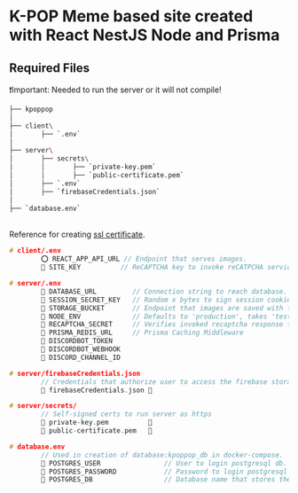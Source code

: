 # K-POP Meme based site created with React NestJS Node and Prisma

## Required Files

❗️Important: Needed to run the server or it will not compile!

```bash
├── kpoppop
│
├── client\
│       ├── `.env`
│
├── server\
│       ├── secrets\
│       │       ├── `private-key.pem`
│       │       ├── `public-certificate.pem`
│       ├── `.env`
│       ├── `firebaseCredentials.json`
│
├── `database.env`
```

\
Reference for creating [ssl certificate](https://stackoverflow.com/questions/10175812/how-to-generate-a-self-signed-ssl-certificate-using-openssl).

```c
# client/.env
        ⭕ REACT_APP_API_URL // Endpoint that serves images.
        🔴 SITE_KEY          // ReCAPTCHA key to invoke reCATPCHA service.

# server/.env
        🔴 DATABASE_URL         // Connection string to reach database.
        🔴 SESSION_SECRET_KEY   // Random x bytes to sign session cookies.
        🔴 STORAGE_BUCKET       // Endpoint that images are saved with firebase storage.
        🔴 NODE_ENV             // Defaults to 'production', takes 'test' or 'development'.
        🔴 RECAPTCHA_SECRET     // Verifies invoked recaptcha response from clients.
        🔴 PRISMA_REDIS_URL     // Prisma Caching Middleware
        🔴 DISCORDBOT_TOKEN
        🔴 DISCORDBOT_WEBHOOK
        🔴 DISCORD_CHANNEL_ID

# server/firebaseCredentials.json
        // Credentials that authorize user to access the firebase storage buckets.
        🔴 firebaseCredentials.json 📄

# server/secrets/
        // Self-signed certs to run server as https
        🔴 private-key.pem          📄
        🔴 public-certificate.pem   📄

# database.env
        // Used in creation of database:kpoppop_db in docker-compose.
        🔴 POSTGRES_USER                // User to login postgresql db.
        🔴 POSTGRES_PASSWORD            // Password to login postgresql db.
        🔴 POSTGRES_DB                  // Database name that stores the schemas.
```

